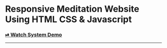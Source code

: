 # Responsive Meditation Website Using HTML CSS & Javascript



### [⏯ Watch System Demo](https://youtu.be/3a80m5tDhU8?si=4sFQVxkBcuk8CPRE)



----------
